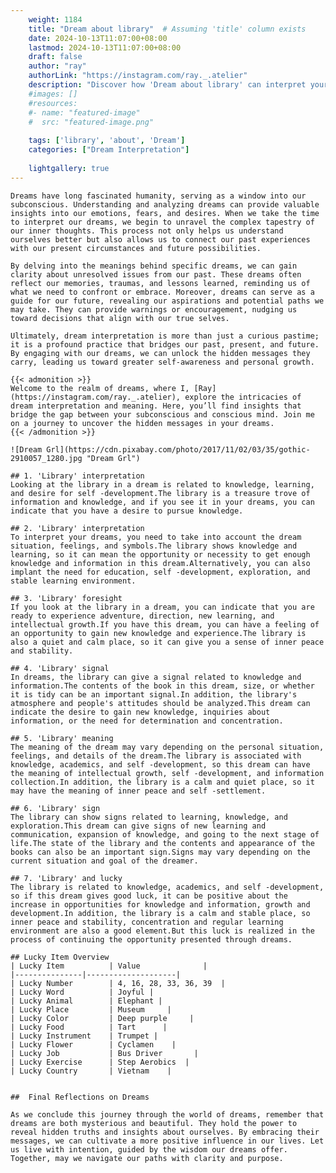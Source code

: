 ```yaml
---
    weight: 1184
    title: "Dream about library"  # Assuming 'title' column exists
    date: 2024-10-13T11:07:00+08:00
    lastmod: 2024-10-13T11:07:00+08:00
    draft: false
    author: "ray"
    authorLink: "https://instagram.com/ray._.atelier"
    description: "Discover how 'Dream about library' can interpret your future and uncover its significant meanings in your life."
    #images: []
    #resources:
    #- name: "featured-image"
    #  src: "featured-image.png"
    
    tags: ['library', 'about', 'Dream']
    categories: ["Dream Interpretation"]
    
    lightgallery: true
---
```

    
    Dreams have long fascinated humanity, serving as a window into our subconscious. Understanding and analyzing dreams can provide valuable insights into our emotions, fears, and desires. When we take the time to interpret our dreams, we begin to unravel the complex tapestry of our inner thoughts. This process not only helps us understand ourselves better but also allows us to connect our past experiences with our present circumstances and future possibilities.
    
    By delving into the meanings behind specific dreams, we can gain clarity about unresolved issues from our past. These dreams often reflect our memories, traumas, and lessons learned, reminding us of what we need to confront or embrace. Moreover, dreams can serve as a guide for our future, revealing our aspirations and potential paths we may take. They can provide warnings or encouragement, nudging us toward decisions that align with our true selves.
    
    Ultimately, dream interpretation is more than just a curious pastime; it is a profound practice that bridges our past, present, and future. By engaging with our dreams, we can unlock the hidden messages they carry, leading us toward greater self-awareness and personal growth.
    
    {{< admonition >}}
    Welcome to the realm of dreams, where I, [Ray](https://instagram.com/ray._.atelier), explore the intricacies of dream interpretation and meaning. Here, you’ll find insights that bridge the gap between your subconscious and conscious mind. Join me on a journey to uncover the hidden messages in your dreams.
    {{< /admonition >}}
    
    ![Dream Grl](https://cdn.pixabay.com/photo/2017/11/02/03/35/gothic-2910057_1280.jpg "Dream Grl")
    
    ## 1. 'Library' interpretation
    Looking at the library in a dream is related to knowledge, learning, and desire for self -development.The library is a treasure trove of information and knowledge, and if you see it in your dreams, you can indicate that you have a desire to pursue knowledge.
    
    ## 2. 'Library' interpretation
    To interpret your dreams, you need to take into account the dream situation, feelings, and symbols.The library shows knowledge and learning, so it can mean the opportunity or necessity to get enough knowledge and information in this dream.Alternatively, you can also implant the need for education, self -development, exploration, and stable learning environment.
    
    ## 3. 'Library' foresight
    If you look at the library in a dream, you can indicate that you are ready to experience adventure, direction, new learning, and intellectual growth.If you have this dream, you can have a feeling of an opportunity to gain new knowledge and experience.The library is also a quiet and calm place, so it can give you a sense of inner peace and stability.
    
    ## 4. 'Library' signal
    In dreams, the library can give a signal related to knowledge and information.The contents of the book in this dream, size, or whether it is tidy can be an important signal.In addition, the library's atmosphere and people's attitudes should be analyzed.This dream can indicate the desire to gain new knowledge, inquiries about information, or the need for determination and concentration.
    
    ## 5. 'Library' meaning
    The meaning of the dream may vary depending on the personal situation, feelings, and details of the dream.The library is associated with knowledge, academics, and self -development, so this dream can have the meaning of intellectual growth, self -development, and information collection.In addition, the library is a calm and quiet place, so it may have the meaning of inner peace and self -settlement.
    
    ## 6. 'Library' sign
    The library can show signs related to learning, knowledge, and exploration.This dream can give signs of new learning and communication, expansion of knowledge, and going to the next stage of life.The state of the library and the contents and appearance of the books can also be an important sign.Signs may vary depending on the current situation and goal of the dreamer.
    
    ## 7. 'Library' and lucky
    The library is related to knowledge, academics, and self -development, so if this dream gives good luck, it can be positive about the increase in opportunities for knowledge and information, growth and development.In addition, the library is a calm and stable place, so inner peace and stability, concentration and regular learning environment are also a good element.But this luck is realized in the process of continuing the opportunity presented through dreams.
    
    ## Lucky Item Overview
    | Lucky Item          | Value              |
    |---------------|--------------------|
    | Lucky Number        | 4, 16, 28, 33, 36, 39  |
    | Lucky Word          | Joyful |
    | Lucky Animal        | Elephant |
    | Lucky Place         | Museum     |
    | Lucky Color         | Deep purple     |
    | Lucky Food          | Tart      |
    | Lucky Instrument    | Trumpet |
    | Lucky Flower        | Cyclamen    |
    | Lucky Job           | Bus Driver       |
    | Lucky Exercise      | Step Aerobics  |
    | Lucky Country       | Vietnam    |
    
    
    ##  Final Reflections on Dreams
    
    As we conclude this journey through the world of dreams, remember that dreams are both mysterious and beautiful. They hold the power to reveal hidden truths and insights about ourselves. By embracing their messages, we can cultivate a more positive influence in our lives. Let us live with intention, guided by the wisdom our dreams offer. Together, may we navigate our paths with clarity and purpose.
    